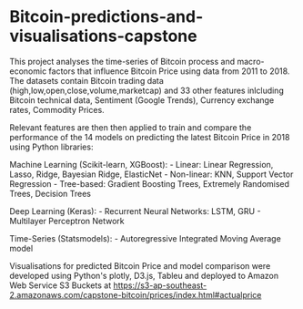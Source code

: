 # Bitcoin-predictions-and-visualisations-capstone

This project analyses the time-series of Bitcoin process and macro-economic factors that influence Bitcoin Price using data from 2011 to 2018. The datasets contain Bitcoin trading data (high,low,open,close,volume,marketcap) and 33 other features inlcluding Bitcoin technical data, Sentiment (Google Trends), Currency exchange rates, Commodity Prices.

Relevant features are then then applied to train and compare the performance of the 14 models on predicting the latest Bitcoin Price in 2018 using Python libraries: 

Machine Learning (Scikit-learn, XGBoost): 
    - Linear: Linear Regression, Lasso, Ridge, Bayesian Ridge, ElasticNet
    - Non-linear: KNN, Support Vector Regression
    - Tree-based: Gradient Boosting Trees, Extremely Randomised Trees, Decision Trees

Deep Learning (Keras): 
    - Recurrent Neural Networks: LSTM, GRU 
    - Multilayer Perceptron Network
    
Time-Series (Statsmodels): 
    - Autoregressive Integrated Moving Average model 
    
Visualisations for predicted Bitcoin Price and model comparison were developed using Python's plotly, D3.js, Tableu and deployed to Amazon Web Service S3 Buckets at https://s3-ap-southeast-2.amazonaws.com/capstone-bitcoin/prices/index.html#actualprice
